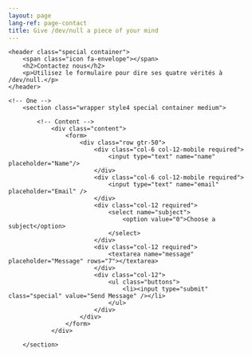 ```yaml
---
layout: page
lang-ref: page-contact
title: Give /dev/null a piece of your mind
---
```

<!-- Main -->
<article id="main">

	<header class="special container">
		<span class="icon fa-envelope"></span>
		<h2>Contactez nous</h2>
		<p>Utilisez le formulaire pour dire ses quatre vérités à /dev/null.</p>
	</header>

	<!-- One -->
		<section class="wrapper style4 special container medium">

			<!-- Content -->
				<div class="content">
					<form>
						<div class="row gtr-50">
							<div class="col-6 col-12-mobile required">
								<input type="text" name="name" placeholder="Name"/>
							</div>
							<div class="col-6 col-12-mobile required">
								<input type="text" name="email" placeholder="Email" />
							</div>
							<div class="col-12 required">
								<select name="subject">
									<option value="0">Choose a subject</option>
								</select>
							</div>
							<div class="col-12 required">
								<textarea name="message" placeholder="Message" rows="7"></textarea>
							</div>
							<div class="col-12">
								<ul class="buttons">
									<li><input type="submit" class="special" value="Send Message" /></li>
								</ul>
							</div>
						</div>
					</form>
				</div>

		</section>

</article>